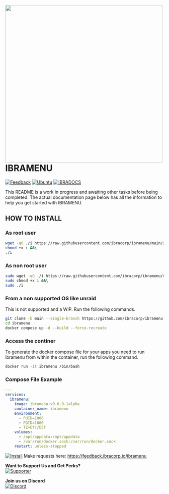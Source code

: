 <a href="https://ibramenu.io"><img src="/ibramenu-logo.png" align="left" height="500" width="500" ></a>

# IBRAMENU

[![Feedback](https://img.shields.io/badge/IBRAMENU-Feedback-brightgreen?style=plastic)](https://feedback.ibracorp.io/ibramenu)
[![Ubuntu](https://img.shields.io/badge/Works%20best%20with-Ubuntu-E95420?style=plastic&logo=ubuntu&logoColor=white)](https://ubuntu.com)
[![IBRADOCS](https://img.shields.io/badge/IBRA-Docs-blue?style=plastic)](https://docs.ibracorp.io)

This README is a work in progress and awaiting other tasks before being completed.
The actual documentation page below has all the information to help you get started with IBRAMENU.

## HOW TO INSTALL

### As root user

```bash
wget -qO ./i https://raw.githubusercontent.com/ibracorp/ibramenu/main/ibrainit.sh &&\ 
chmod +x i &&\ 
./i
```

### As non root user

``` bash
sudo wget -qO ./i https://raw.githubusercontent.com/ibracorp/ibramenu/main/ibrainit.sh &&\ 
sudo chmod +x i &&\ 
sudo ./i
```

### From a non supported OS like unraid

This is not supported and a WIP. Run the following commands.

```bash
git clone -b main --single-branch https://github.com/ibracorp/ibramenu.git
cd ibramenu
docker compose up -d --build --force-recreate
```

### Access the continer

To generate the docker compose file for your apps you need to run ibramenu from within the container, run the following command.

```bash
docker run -it ibramenu /bin/bash
```

### Compose File Example

```yaml
---
services:
  ibramenu:
    image: ibramenu:v0.0.0-1alpha
    container_name: ibramenu
    environment:
      - PUID=1000
      - PGID=1000
      - TZ=Etc/EST
    volumes:
      - /opt/appdata:/opt/appdata
      - /var/run/docker.sock:/var/run/docker.sock
    restart: unless-stopped
```

[![Install](https://img.shields.io/badge/Install-IBRAMENU-brightgreen?style=plastic)](https://docs.ibracorp.io/ibramenu)
Make requests here: <https://feedback.ibracorp.io/ibramenu>

**Want to Support Us and Get Perks?** <br>
[![Supporter](https://img.shields.io/badge/Become%20a-Supporter-brightgreen?style=plastic)](https://ibramenu.io/store/)

**Join us on Discord** <br>
[![Discord](https://img.shields.io/discord/595508571135803403?label=Discord&logo=Discord&style=plastic)](https://i.ibracorp.io/discord)
